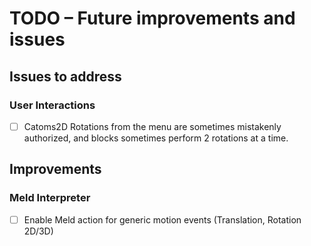 # TODO – Future improvements and issues

## Issues to address

### User Interactions 
- [ ] Catoms2D Rotations from the menu are sometimes mistakenly authorized, and blocks sometimes perform 2 rotations at a time.

## Improvements

### Meld Interpreter
- [ ] Enable Meld action for generic motion events (Translation, Rotation 2D/3D)

